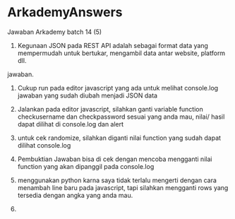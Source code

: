 # ArkademyAnswers
Jawaban Arkademy batch 14 (5)
1. Kegunaan JSON pada REST API adalah sebagai format data yang mempermudah untuk bertukar, mengambil data antar website, platform dll. 

jawaban.
1. Cukup run pada editor javascript yang ada untuk melihat console.log jawaban yang sudah diubah menjadi JSON data
2. Jalankan pada editor javascript, silahkan ganti variable function checkusername dan checkpassword sesuai yang anda mau, 
   nilai/ hasil dapat dilihat di console.log dan alert
3. untuk cek randomize, silahkan diganti nilai function yang sudah dapat dilihat console.log
4. Pembuktian Jawaban bisa di cek dengan mencoba mengganti nilai function yang akan dipanggil pada console.log
5. menggunakan python karna saya tidak terlalu mengerti dengan cara menambah line baru pada javascript, 
   tapi silahkan mengganti rows yang tersedia dengan angka yang anda mau.


6. 
